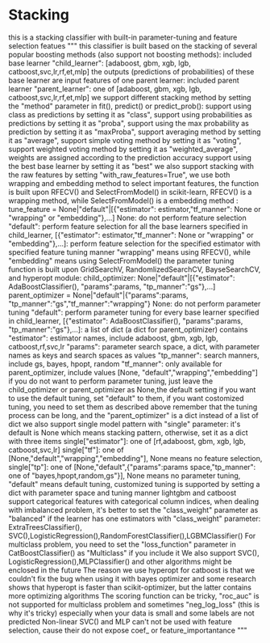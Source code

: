 # Stacking
this is a stacking classifier with built-in parameter-tuning and feature selection featues 
"""
this classifier is built based on the stacking of several popular boosting methods (also support not boosting methods):
        included base learner "child_learner": [adaboost, gbm, xgb, lgb, catboost,svc,lr,rf,et,mlp]
the outputs (predictions of probabilities) of these base learner are input features of one parent learner:
        included parent learner "parent_learner": one of [adaboost, gbm, xgb, lgb, catboost,svc,lr,rf,et,mlp]
we support different stacking method by setting the "method" parameter in fit(), predict() or predict_prob():
   support using class as predictions by setting it as "class",
   support using probabilities as predictions by setting it as "proba",
   support using the max probability as prediction by setting it as "maxProba",
   support averaging method by setting it as "average",
   support simple voting method by setting it as "voting",
   support weighted voting method by setting it as "weighted_average", weights are assigned according to the prediction accuracy
   support using the best base learner by setting it as "best"
we also support stacking with the raw features by setting  "with_raw_features=True",
we use both wrapping and embedding method to select important features,
    the  function is built upon RFECV() and SelectFromModel() in scikit-learn,
    RFECV() is a wrapping method, while SelectFromModel() is a embedding method :
        tune_feature = None|"default"|[{"estimator": estimator,"tf_manner": None or "wrapping" or "embedding"},...]
        None: do not perform feature selection
        "default": perform feature selection for all the base learners specified in child_learner,
        [{"estimator": estimator,"tf_manner": None or "wrapping" or "embedding"},...]:
            perform feature selection for the specified estimator with specified feature tuning manner
            "wrapping" means using RFECV(), while "embedding" means using SelectFromModel()
the parameter tuning function is built upon GridSearchV, RandomlizedSearchCV, BayseSearchCV, and hyperopt module:
        child_optimizer: None|"default"|[{"estimator": AdaBoostClassifier(), "params":params, "tp_manner":"gs"},...]
        parent_optimizer = None|"default"|{"params":params, "tp_manner":"gs","tf_manner":"wrapping"}
        None: do not perform parameter tuning
        "default": perform parameter tuning for every base learner specified in child_learner,
        [{"estimator": AdaBoostClassifier(), "params":params, "tp_manner":"gs"},...]:
                    a list of dict (a dict for parent_optimizer) contains
                    "estimator": estimator names, include adaboost, gbm, xgb, lgb, catboost,rf,svc,lr
                    "params": parameter search space, a dict, with parameter names as keys and search spaces as values
                    "tp_manner": search manners, include gs, bayes, hpopt, random
                    "tf_manner": only available for parent_optimizer, include values [None, "default","wrapping","embedding"]
        if you do not want to perform parameter tuning, just leave the child_optimizer or parent_optimizer as None,the default setting
        if you want to use the default tuning, set "default" to them,
        if you want costomized tuning, you need to set them as described above
        remember that the tuning process can be long, and the "parent_optimizer" is a dict instead of a list of dict
we also support single model pattern with "single" parameter: 
    it's default is None which means stacking pattern, otherwise, set it as a dict with three items
    single["estimator"]: one of [rf,adaboost, gbm, xgb, lgb, catboost,svc,lr]
    single["tf"]: one of [None,"default","wrapping","embedding"], None means no feature selection,
    single["tp"]: one of [None,"default",{"params":params space,"tp_manner": one of "bayes,hpopt,random,gs"}], 
                    None means no parameter tuning, 
                    "default" means default tuning, 
                    customized tuning is supported by setting a dict with parameter space and tuning manner
lightgbm and catboost support categorical features with categorical column indices,
when dealing with imbalanced problem, it's better to set the "class_weight" parameter as "balanced" if the learner has one
estimators with "class_weight" parameter:
                      ExtraTreesClassifier(), SVC(),LogisticRegression(),RandomForestClassifier(),LGBMClassifier()
For multiclass problem, you need to set the "loss_function" parameter in CatBoostClassifier() as "Multiclass" if you include it
We also support SVC(), LogisticRegression(),MLPClassifier() and other algorithms might be enclosed in the future
The reason we use hyperopt for catboost is that we couldn't fix the bug when using it with bayes optimizer
    and some research shows that hyperopt is faster than scikit-optimizer, but the latter contains more optimizing algorithms
The scoring function can be tricky, "roc_auc" is not supported for multiclass problem and sometimes "neg_log_loss" (this is why it's tricky)
    especially when your data is small and some labels are not predicted
Non-linear SVC() and MLP can't not be used with feature selection, cause their do not expose coef_ or feature_importantance
"""
